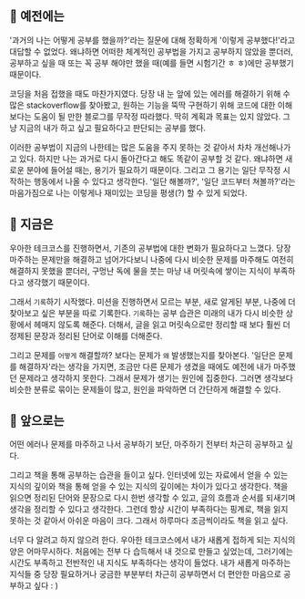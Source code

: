 ## 🎈 예전에는
'과거의 나는 어떻게 공부를 했을까?'라는 질문에 대해 정확하게 '이렇게 공부했다!'라고 대답할 수 없었다.
왜냐하면 어떠한 체계적인 공부법을 가지고 공부하지 않았을 뿐더러, 공부하고 싶을 때 또는 꼭 공부 해야만 했을 때(예를 들면 시험기간 ㅎ ㅎ)에만 공부했기 때문이다.

코딩을 처음 접했을 때도 마찬가지였다.
당장 내 눈 앞에 있는 에러를 해결하기 위해 수 많은 stackoverflow를 찾아봤고, 원하는 기능을 뚝딱 구현하기 위해 코드에 대한 이해보다는 도움이 될 만한 블로그를 무작정 따라했다. 딱히 계획과 목표는 있지 않았다. 그냥 지금의 내가 하고 싶고 필요하다고 판단되는 공부를 했다.

이러한 공부법이 지금의 나한테는 많은 도움을 주지 못하는 것 같아서 차차 개선해나가고 있다. 
하지만 나는 과거로 다시 돌아간다고 해도 똑같이 공부할 것 같다.
왜냐하면 새로운 분야에 들어설 때는, 용기가 필요하기 때문이다. 그리고 그 용기는 일단 무작정 시작하는 행동에서 나올 수 있다고 생각한다. 
'일단 해볼까?', '일단 코드부터 쳐볼까?'라는 마음가짐으로 나는 이렇게나 재미있는 코딩을 평생(?) 할 수 있게 되었다.


## 🙌 지금은
우아한 테크코스를 진행하면서, 기존의 공부법에 대한 변화가 필요하다고 느꼈다.
당장 마주하는 문제만을 해결하고 넘어가다보니 나중에 다시 비슷한 문제를 마주해도 여전히 해결하지 못했을 뿐더러, 구멍난 독에 물을 붓는 마냥 내 머릿속에 쌓이는 지식이 부족하다고 생각했기 때문이다.

그래서 `기록`하기 시작했다.
미션을 진행하면서 모르는 부분, 새로 알게된 부분, 나중에 더 찾아보고 싶은 부분을 따로 기록한다.
`기록`하는 공부 습관은 미래의 내가 다시 비슷한 상황에서 헤매지 않도록 해준다. 
더해서, 글을 읽고 머릿속으로만 정리할 때 보다 훨씬 더 정제된 문장과 정리된 단어로 이해를 더해준다. 

그리고 문제를 `어떻게` 해결할까? 보다는 문제가 `왜` 발생했는지를 찾아본다.
'일단은 문제를 해결하자'라는 생각을 가지면, 조금만 다른 문제가 생겼을 때에도 예전에 내가 마주했던 문제라고 생각하지 못한다.
그래서 문제가 생기는 원인에 집중한다. 그러면 생각보다 비슷한 분류로 묶이는 문제들이 많고, 원인을 파악하면 더 간단하게 해결할 수 있다.


## 🎇 앞으로는
어떤 에러나 문제를 마주하고 나서 공부하기 보단, 마주하기 전부터 차근히 공부하고 싶다.

그리고 책을 통해 공부하는 습관을 들이고 싶다. 인터넷에 있는 자료에서 얻을 수 있는 지식의 깊이와 책을 통해 얻을 수 있는 지식의 깊이에는 차이가 있다고 생각한다.
책을 읽으면 정리된 단어와 문장으로 다시 한번 생각할 수 있고, 글의 흐름과 순서를 되새기며 생각을 정리할 수 있다고 생각한다.
그런데 항상 시간이 부족하다는 핑계로, 책을 읽지 못하는 것 같아서 아쉬운 마음이 크다. 그래서 하루마다 조금씩이라도 책을 읽고 싶다.

너무 다 알려고 하지 않으려 한다. 우아한 테크코스에서 내가 새롭게 접하게 되는 지식의 양은 어마무시하다.
처음에는 전부 다 습득해서 내 것으로 만들고 싶었는데, 그러기에는 시간도 부족하고 전반적인 내 지식도 부족하다는 생각이 들었다.
내가 새롭게 마주하는 지식들 중 당장 필요하거나 궁금한 부분부터 차근히 공부하면서 더 편안한 마음으로 공부하고 싶다 : )

